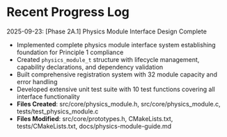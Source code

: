 <!-- Purpose: Record completed milestones -->
<!-- Update Rules:
- Append new entries to the EOF (use `cat << EOF >> ...etc`)!
- 100-word limit per entry!
- Include:
  • Today's date and phase identifier
  • Milestone summary
  • List of new, modified and deleted files (exclude log files)
-->

# Recent Progress Log

2025-09-23: [Phase 2A.1] Physics Module Interface Design Complete
- Implemented complete physics module interface system establishing foundation for Principle 1 compliance
- Created `physics_module_t` structure with lifecycle management, capability declarations, and dependency validation
- Built comprehensive registration system with 32 module capacity and error handling
- Developed extensive unit test suite with 10 test functions covering all interface functionality
- **Files Created**: src/core/physics_module.h, src/core/physics_module.c, tests/test_physics_module.c
- **Files Modified**: src/core/prototypes.h, CMakeLists.txt, tests/CMakeLists.txt, docs/physics-module-guide.md
